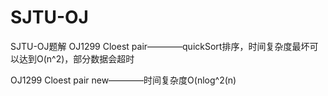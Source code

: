 # SJTU-OJ
SJTU-OJ题解
OJ1299 Cloest pair————quickSort排序，时间复杂度最坏可以达到O(n^2)，部分数据会超时

OJ1299 Cloest pair new————时间复杂度O(nlog^2(n)
